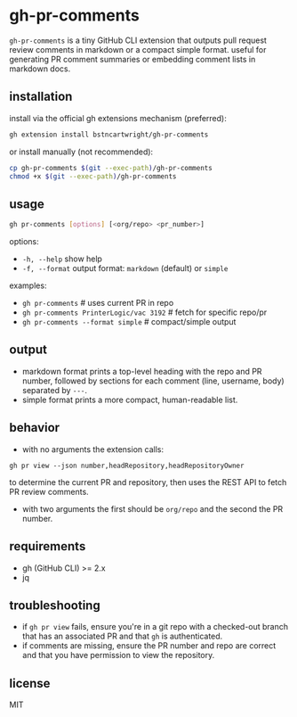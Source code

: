 # gh-pr-comments

`gh-pr-comments` is a tiny GitHub CLI extension that outputs pull request review comments in markdown or a compact simple format. useful for generating PR comment summaries or embedding comment lists in markdown docs.

## installation

install via the official gh extensions mechanism (preferred):

```bash
gh extension install bstncartwright/gh-pr-comments
```

or install manually (not recommended):

```bash
cp gh-pr-comments $(git --exec-path)/gh-pr-comments
chmod +x $(git --exec-path)/gh-pr-comments
```

## usage

```bash
gh pr-comments [options] [<org/repo> <pr_number>]
```

options:
- `-h, --help`    show help
- `-f, --format`  output format: `markdown` (default) or `simple`

examples:
- `gh pr-comments`                             # uses current PR in repo
- `gh pr-comments PrinterLogic/vac 3192`       # fetch for specific repo/pr
- `gh pr-comments --format simple`             # compact/simple output

## output

- markdown format prints a top-level heading with the repo and PR number, followed by sections for each comment (line, username, body) separated by `---`.
- simple format prints a more compact, human-readable list.

## behavior

- with no arguments the extension calls:

```
gh pr view --json number,headRepository,headRepositoryOwner
```

to determine the current PR and repository, then uses the REST API to fetch PR review comments.

- with two arguments the first should be `org/repo` and the second the PR number.

## requirements

- gh (GitHub CLI) >= 2.x
- jq

## troubleshooting

- if `gh pr view` fails, ensure you're in a git repo with a checked-out branch that has an associated PR and that `gh` is authenticated.
- if comments are missing, ensure the PR number and repo are correct and that you have permission to view the repository.

## license

MIT
